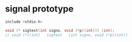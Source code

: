 # signal prototype

```c
include <stdio.h>

void (* sigtest(int signo, void (*p)(int))) (int);
// void (*)(int)   sigtest   (int signo, void (*p)(int))
```
